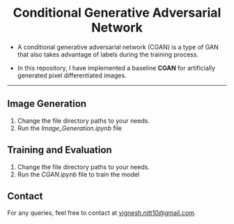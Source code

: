 <div align="center">
  
# Conditional Generative Adversarial Network
</div align="center"> 

* A conditional generative adversarial network (CGAN) is a type of GAN that also takes advantage of labels during the training process.

* In this repository, I have implemented a baseline **CGAN** for artificially generated pixel differentiated images.

---

  
## Image Generation

1. Change the file directory paths to your needs.
2. Run the _Image_Generation.ipynb_ file

## Training and Evaluation

1. Change the file directory paths to your needs.
2. Run the _CGAN.ipynb_ file to train the model

## Contact
For any queries, feel free to contact at vignesh.nitt10@gmail.com.
